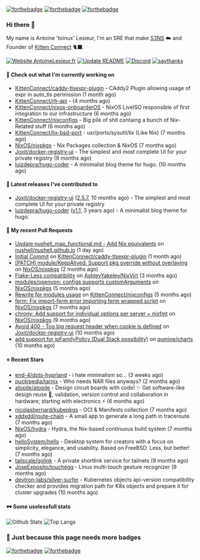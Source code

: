 [![forthebadge](https://forthebadge.com/images/badges/powered-by-energy-drinks.svg)](https://forthebadge.com)
[![forthebadge](https://forthebadge.com/images/badges/works-on-my-machine.svg)](https://forthebadge.com)
[![forthebadge](https://forthebadge.com/images/badges/certified-snoop-lion.svg)](https://forthebadge.com)

### Hi there 👋

My name is Antoine 'toinux' Lesieur, I'm an SRE that make [S3NS](https://s3ns.io) ☁️ and Founder of [Kitten Connect](https://kittenconnect.net/) 🐈‍⬛.

[![Website AntoineLesieur.fr](https://img.shields.io/website-up-down-green-red/http/antoinelesieur.fr.svg)](http://antoinelesieur.fr/)
[![Update README](https://github.com/itzwam/itzwam/actions/workflows/update.yaml/badge.svg)](https://github.com/itzwam/itzwam/actions/workflows/update.yaml)
[![Discord](https://badgen.net/badge/icon/discord?icon=discord&label)](https://discord.gg/X4BtdBMnvu)
[![saythanks](https://img.shields.io/badge/say-thanks-ff69b4.svg)](https://saythanks.io/to/itzwam)

#### 👷 Check out what I'm currently working on

- [KittenConnect/caddy-tlsexpr-plugin](https://github.com/KittenConnect/caddy-tlsexpr-plugin) - CAddy2 Plugin allowing usage of expr in auto_tls permission (1 month ago)
- [KittenConnect/rh-api](https://github.com/KittenConnect/rh-api) -  (4 months ago)
- [KittenConnect/nixos-onboarderOS](https://github.com/KittenConnect/nixos-onboarderOS) - NixOS LiveISO responsible of first integration to our infrastructure (6 months ago)
- [KittenConnect/nixconfigs](https://github.com/KittenConnect/nixconfigs) - Big pile of shit containg a bunch of Nix-Related stuff (6 months ago)
- [KittenConnect/lix-bsd-port](https://github.com/KittenConnect/lix-bsd-port) - usr/ports/sysutil/lix (Like Nix) (7 months ago)
- [NixOS/nixpkgs](https://github.com/NixOS/nixpkgs) - Nix Packages collection &amp; NixOS (7 months ago)
- [Joxit/docker-registry-ui](https://github.com/Joxit/docker-registry-ui) - The simplest and most complete UI for your private registry (9 months ago)
- [luizdepra/hugo-coder](https://github.com/luizdepra/hugo-coder) - A minimalist blog theme for hugo. (10 months ago)

#### 🔭 Latest releases I've contributed to

- [Joxit/docker-registry-ui](https://github.com/Joxit/docker-registry-ui) ([2.5.7](https://github.com/Joxit/docker-registry-ui/releases/tag/2.5.7), 10 months ago) - The simplest and most complete UI for your private registry
- [luizdepra/hugo-coder](https://github.com/luizdepra/hugo-coder) ([v1.1](https://github.com/luizdepra/hugo-coder/releases/tag/v1.1), 3 years ago) - A minimalist blog theme for hugo.

#### 🔨 My recent Pull Requests

- [Update nushell_map_functional.md - Add Nix equivalents](https://github.com/nushell/nushell.github.io/pull/1711) on [nushell/nushell.github.io](https://github.com/nushell/nushell.github.io) (1 day ago)
- [Initial Commit](https://github.com/KittenConnect/caddy-tlsexpr-plugin/pull/1) on [KittenConnect/caddy-tlsexpr-plugin](https://github.com/KittenConnect/caddy-tlsexpr-plugin) (1 month ago)
- [[PATCH] module/KeepAlived: Support pkg override without overlaying](https://github.com/NixOS/nixpkgs/pull/346462) on [NixOS/nixpkgs](https://github.com/NixOS/nixpkgs) (2 months ago)
- [Flake-Less compatibility](https://github.com/AshleyYakeley/NixVirt/pull/59) on [AshleyYakeley/NixVirt](https://github.com/AshleyYakeley/NixVirt) (3 months ago)
- [modules/openvpn: configs supports customArguments](https://github.com/NixOS/nixpkgs/pull/329265) on [NixOS/nixpkgs](https://github.com/NixOS/nixpkgs) (5 months ago)
- [Rewrite for modules usage](https://github.com/KittenConnect/nixconfigs/pull/1) on [KittenConnect/nixconfigs](https://github.com/KittenConnect/nixconfigs) (5 months ago)
- [ferm: Fix import-ferm error importing ferm wrapped script](https://github.com/NixOS/nixpkgs/pull/310626) on [NixOS/nixpkgs](https://github.com/NixOS/nixpkgs) (7 months ago)
- [chrony: Add support for individual options per server &#43; nixfmt](https://github.com/NixOS/nixpkgs/pull/299763) on [NixOS/nixpkgs](https://github.com/NixOS/nixpkgs) (9 months ago)
- [Avoid 400 - Too big request header when cookie is defined](https://github.com/Joxit/docker-registry-ui/pull/356) on [Joxit/docker-registry-ui](https://github.com/Joxit/docker-registry-ui) (10 months ago)
- [add support for ipFamilyPolicy (Dual Stack possibility)](https://github.com/qumine/charts/pull/12) on [qumine/charts](https://github.com/qumine/charts) (10 months ago)

#### ⭐ Recent Stars

- [end-4/dots-hyprland](https://github.com/end-4/dots-hyprland) - i hate minimalism so... (3 weeks ago)
- [puckipedia/tarnix](https://github.com/puckipedia/tarnix) - Who needs NAR files anyways? (2 months ago)
- [atopile/atopile](https://github.com/atopile/atopile) - Design circuit boards with code! ✨ Get software-like design reuse 🚀, validation, version control and collaboration in hardware; starting with electronics ⚡️ (6 months ago)
- [nicolasbernard/kubepkgs](https://github.com/nicolasbernard/kubepkgs) - OCI &amp; Manifests collection (7 months ago)
- [xddxdd/route-chain](https://github.com/xddxdd/route-chain) - A small app to generate a long path in traceroute. (7 months ago)
- [NixOS/hydra](https://github.com/NixOS/hydra) - Hydra, the Nix-based continuous build system (7 months ago)
- [helloSystem/hello](https://github.com/helloSystem/hello) - Desktop system for creators with a focus on simplicity, elegance, and usability. Based on FreeBSD. Less, but better! (7 months ago)
- [tailscale/golink](https://github.com/tailscale/golink) - A private shortlink service for tailnets (9 months ago)
- [JoseExposito/touchegg](https://github.com/JoseExposito/touchegg) - Linux multi-touch gesture recognizer (9 months ago)
- [devtron-labs/silver-surfer](https://github.com/devtron-labs/silver-surfer) - Kubernetes objects api-version compatibility checker and provides migration path for K8s objects and prepare it for cluster upgrades (10 months ago)

#### 🕶️ Some uselessfull stats

![Github Stats](https://github-readme-stats.vercel.app/api?username=itzwam&show_icons=true&count_private=true)
![Top Langs](https://github-readme-stats.vercel.app/api/top-langs/?username=itzwam&langs_count=4&layout=compact)

### 🎨 Just because this page needs more badges

[![forthebadge](https://forthebadge.com/images/badges/designed-in-ms-paint.svg)](https://forthebadge.com)
[![forthebadge](https://forthebadge.com/images/badges/makes-people-smile.svg)](https://forthebadge.com)